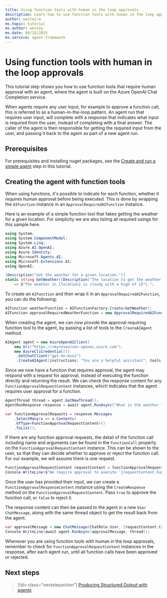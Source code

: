 ```yaml
---
title: Using function tools with human in the loop approvals
description: Learn how to use function tools with human in the loop approvals
author: westey-m
ms.topic: tutorial
ms.author: westey
ms.date: 09/15/2025
ms.service: agent-framework
---
```


# Using function tools with human in the loop approvals


This tutorial step shows you how to use function tools that require human approval with an agent, where the agent is built on the Azure OpenAI Chat Completion service.

When agents require any user input, for example to approve a function call, this is referred to as a human-in-the-loop pattern.
An agent run that requires user input, will complete with a response that indicates what input is required from the user, instead of completing with a final answer.
The caller of the agent is then responsible for getting the required input from the user, and passing it back to the agent as part of a new agent run.

## Prerequisites

For prerequisites and installing nuget packages, see the [Create and run a simple agent](./run-agent.md) step in this tutorial.

## Creating the agent with function tools

When using functions, it's possible to indicate for each function, whether it requires human approval before being executed.
This is done by wrapping the `AIFunction` instance in an `ApprovalRequiredAIFunction` instance.

Here is an example of a simple function tool that fakes getting the weather for a given location.
For simplicity we are also listing all required usings for this sample here.

```csharp
using System;
using System.ComponentModel;
using System.Linq;
using Azure.AI.OpenAI;
using Azure.Identity;
using Microsoft.Agents.AI;
using Microsoft.Extensions.AI;
using OpenAI;

[Description("Get the weather for a given location.")]
static string GetWeather([Description("The location to get the weather for.")] string location)
    => $"The weather in {location} is cloudy with a high of 15°C.";
```

To create an `AIFunction` and then wrap it in an `ApprovalRequiredAIFunction`, you can do the following:

```csharp
AIFunction weatherFunction = AIFunctionFactory.Create(GetWeather);
AIFunction approvalRequiredWeatherFunction = new ApprovalRequiredAIFunction(weatherFunction);
```

When creating the agent, we can now provide the approval requiring function tool to the agent, by passing a list of tools to the `CreateAIAgent` method.

```csharp
AIAgent agent = new AzureOpenAIClient(
    new Uri("https://<myresource>.openai.azure.com"),
    new AzureCliCredential())
     .GetChatClient("gpt-4o-mini")
     .CreateAIAgent(instructions: "You are a helpful assistant", tools: [approvalRequiredWeatherFunction]);
```

Since we now have a function that requires approval, the agent may respond with a request for approval, instead of executing the function directly and returning the result.
We can check the response content for any `FunctionApprovalRequestContent` instances, which indicates that the agent requires user approval for a function.

```csharp
AgentThread thread = agent.GetNewThread();
AgentRunResponse response = await agent.RunAsync("What is the weather like in Amsterdam?", thread);

var functionApprovalRequests = response.Messages
    .SelectMany(x => x.Contents)
    .OfType<FunctionApprovalRequestContent>()
    .ToList();
```

If there are any function approval requests, the detail of the function call including name and arguments can be found in the `FunctionCall` property on the `FunctionApprovalRequestContent` instance.
This can be shown to the user, so that they can decide whether to approve or reject the function call.
For our example, we will assume there is one request.

```csharp
FunctionApprovalRequestContent requestContent = functionApprovalRequests.First();
Console.WriteLine($"We require approval to execute '{requestContent.FunctionCall.Name}'");
```

Once the user has provided their input, we can create a `FunctionApprovalResponseContent` instance using the `CreateResponse` method on the `FunctionApprovalRequestContent`.
Pass `true` to approve the function call, or `false` to reject it.

The response content can then be passed to the agent in a new `User` `ChatMessage`, along with the same thread object to get the result back from the agent.

```csharp
var approvalMessage = new ChatMessage(ChatRole.User, [requestContent.CreateResponse(true)]);
Console.WriteLine(await agent.RunAsync(approvalMessage, thread));
```

Whenever you are using function tools with human in the loop approvals, remember to check for `FunctionApprovalRequestContent` instances in the response, after each agent run, until all function calls have been approved or rejected.

## Next steps

> [!div class="nextstepaction"]
> [Producing Structured Output with agents](./structured-output.md)
